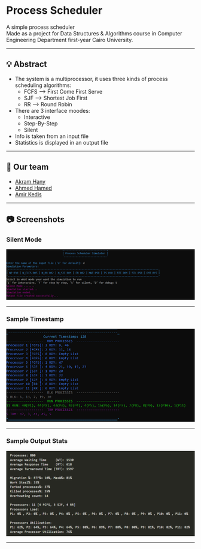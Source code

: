 # Process Scheduler
A simple process scheduler  
Made as a project for Data Structures &amp; Algorithms course in Computer Engineering Department first-year Cairo University.

---

## 💡 Abstract
 - The system is a multiprocessor, it uses three kinds of process scheduling algorithms:
   - FCFS --> First Come First Serve
   - SJF  --> Shortest Job First
   - RR   --> Round Robin
 - There are 3 interface moodes:
   - Interactive
   - Step-By-Step
   - Silent
 - Info is taken from an input file
 - Statistics is displayed in an output file

---

## 💎 Our team
- [Akram Hany](https://github.com/akramhany)
- [Ahmed Hamed](https://github.com/AhmedHamed3699)
- [Amir Kedis](https://github.com/amir-kedis)

---

## 📷 Screenshots

### Silent Mode
![graph-1](./screenshots/silent_mode.png)

---

### Sample Timestamp
![graph-2](./screenshots/timestamp.png)

---

### Sample Output Stats
![graph-3](./screenshots/output.png)

---
